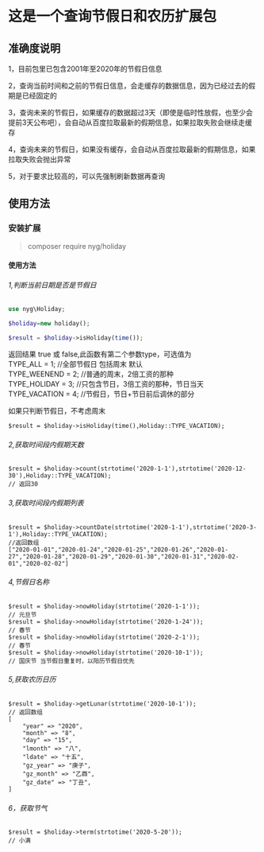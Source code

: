 # 这是一个查询节假日和农历扩展包

## 准确度说明
1，目前包里已包含2001年至2020年的节假日信息

2，查询当前时间和之前的节假日信息，会走缓存的数据信息，因为已经过去的假期是已经固定的

3，查询未来的节假日，如果缓存的数据超过3天（即使是临时性放假，也至少会提前3天公布吧），会自动从百度拉取最新的假期信息，如果拉取失败会继续走缓存

4，查询未来的节假日，如果没有缓存，会自动从百度拉取最新的假期信息，如果拉取失败会抛出异常

5，对于要求比较高的，可以先强制刷新数据再查询
## 使用方法
### 安装扩展
> composer require nyg/holiday

#### 使用方法
###### 1,判断当前日期是否是节假日
``` php
use nyg\Holiday;

$holiday=new holiday();

$result = $holiday->isHoliday(time());

```
返回结果 true 或 false,此函数有第二个参数type，可选值为  
TYPE_ALL = 1; //全部节假日 包括周末 默认  
TYPE_WEENEND = 2; //普通的周末，2倍工资的那种  
TYPE_HOLIDAY = 3; //只包含节日，3倍工资的那种，节日当天  
TYPE_VACATION = 4; //节假日，节日+节日前后调休的部分

如果只判断节假日，不考虑周末
```
$result = $holiday->isHoliday(time(),Holiday::TYPE_VACATION);
```
###### 2,获取时间段内假期天数
```
$result = $holiday->count(strtotime('2020-1-1'),strtotime('2020-12-30'),Holiday::TYPE_VACATION);
// 返回30
```
###### 3,获取时间段内假期列表
```
$result = $holiday->countDate(strtotime('2020-1-1'),strtotime('2020-3-1'),Holiday::TYPE_VACATION);
//返回数组
["2020-01-01","2020-01-24","2020-01-25","2020-01-26","2020-01-27","2020-01-28","2020-01-29","2020-01-30","2020-01-31","2020-02-01","2020-02-02"]
```

###### 4,节假日名称
```
$result = $holiday->nowHoliday(strtotime('2020-1-1'));
// 元旦节
$result = $holiday->nowHoliday(strtotime('2020-1-24'));
// 春节
$result = $holiday->nowHoliday(strtotime('2020-2-1'));
// 春节
$result = $holiday->nowHoliday(strtotime('2020-10-1'));
// 国庆节 当节假日重复时，以阳历节假日优先
```
###### 5,获取农历日历
```
$result = $holiday->getLunar(strtotime('2020-10-1'));
// 返回数组 
[
    "year" => "2020",
    "month" => "8",
    "day" => "15",
    "lmonth" => "八",
    "ldate" => "十五",
    "gz_year" => "庚子",
    "gz_month" => "乙酉",
    "gz_date" => "丁丑",
]
```

###### 6，获取节气
```
$result = $holiday->term(strtotime('2020-5-20'));
// 小满
```


